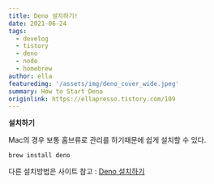 ```yaml
---
title: Deno 설치하기!
date: 2021-06-24
tags:
  - develog
  - tistory
  - deno
  - node
  - homebrew
author: ella
featuredimg: '/assets/img/deno_cover_wide.jpeg'
summary: How to Start Deno
originlink: https://ellapresso.tistory.com/109
---
```


**설치하기**

Mac의 경우 보통 홈브류로 관리를 하기때문에 쉽게 설치할 수 있다.

`brew install deno`

다른 설치방법은 사이트 참고 : <a href='https://deno.land/#installation'>Deno 설치하기</a>
